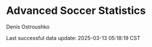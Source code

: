 # Advanced Soccer Statistics
Denis Ostroushko

<!-- gfm -->

Last successful data update: 2025-03-13 05:18:19 CST
